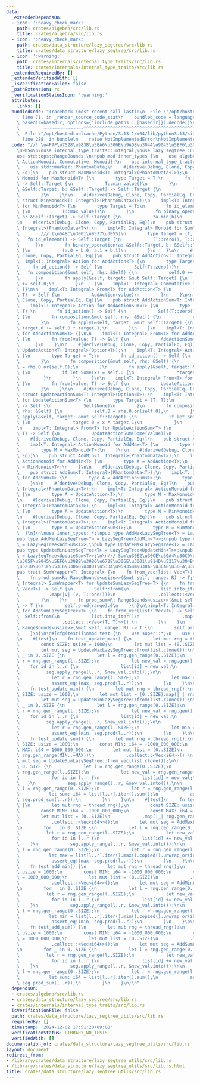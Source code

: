 ```yaml
---
data:
  _extendedDependsOn:
  - icon: ':heavy_check_mark:'
    path: crates/algebra/src/lib.rs
    title: crates/algebra/src/lib.rs
  - icon: ':heavy_check_mark:'
    path: crates/data_structure/lazy_segtree/src/lib.rs
    title: crates/data_structure/lazy_segtree/src/lib.rs
  - icon: ':warning:'
    path: crates/internals/internal_type_traits/src/lib.rs
    title: crates/internals/internal_type_traits/src/lib.rs
  _extendedRequiredBy: []
  _extendedVerifiedWith: []
  _isVerificationFailed: false
  _pathExtension: rs
  _verificationStatusIcon: ':warning:'
  attributes:
    links: []
  bundledCode: "Traceback (most recent call last):\n  File \"/opt/hostedtoolcache/Python/3.13.1/x64/lib/python3.13/site-packages/onlinejudge_verify/documentation/build.py\"\
    , line 71, in _render_source_code_stat\n    bundled_code = language.bundle(stat.path,\
    \ basedir=basedir, options={'include_paths': [basedir]}).decode()\n          \
    \         ~~~~~~~~~~~~~~~^^^^^^^^^^^^^^^^^^^^^^^^^^^^^^^^^^^^^^^^^^^^^^^^^^^^^^^^^^^^^^^^^^\n\
    \  File \"/opt/hostedtoolcache/Python/3.13.1/x64/lib/python3.13/site-packages/onlinejudge_verify/languages/rust.py\"\
    , line 288, in bundle\n    raise NotImplementedError\nNotImplementedError\n"
  code: "//! \u4F7F\u7528\u983B\u5EA6\u306E\u9AD8\u3044\u9045\u5EF6\u30BB\u30B0\u6728\
    \u9054\n\nuse internal_type_traits::Integral;\nuse lazy_segtree::LazySegTree;\n\
    use std::ops::RangeBounds;\n\npub mod inner_types {\n    use algebra::{Action,\
    \ ActionMonoid, Commutative, Monoid};\n    use internal_type_traits::Integral;\n\
    \    use std::marker::PhantomData;\n    #[derive(Debug, Clone, Copy, PartialEq,\
    \ Eq)]\n    pub struct MaxMonoid<T: Integral>(PhantomData<T>);\n    impl<T: Integral>\
    \ Monoid for MaxMonoid<T> {\n        type Target = T;\n        fn id_element()\
    \ -> Self::Target {\n            T::min_value()\n        }\n        fn binary_operation(a:\
    \ &Self::Target, b: &Self::Target) -> Self::Target {\n            *a.max(b)\n\
    \        }\n    }\n\n    #[derive(Debug, Clone, Copy, PartialEq, Eq)]\n    pub\
    \ struct MinMonoid<T: Integral>(PhantomData<T>);\n    impl<T: Integral> Monoid\
    \ for MinMonoid<T> {\n        type Target = T;\n        fn id_element() -> Self::Target\
    \ {\n            T::max_value()\n        }\n        fn binary_operation(a: &Self::Target,\
    \ b: &Self::Target) -> Self::Target {\n            *a.min(b)\n        }\n    }\n\
    \n    #[derive(Debug, Clone, Copy, PartialEq, Eq)]\n    pub struct SumMonoid<T:\
    \ Integral>(PhantomData<T>);\n    impl<T: Integral> Monoid for SumMonoid<T> {\n\
    \        /// (\u548C\u3001\u9577\u3055)\n        type Target = (T, T);\n     \
    \   fn id_element() -> Self::Target {\n            (T::zero(), T::zero())\n  \
    \      }\n        fn binary_operation(a: &Self::Target, b: &Self::Target) -> Self::Target\
    \ {\n            (a.0 + b.0, a.1 + b.1)\n        }\n    }\n\n    #[derive(Debug,\
    \ Clone, Copy, PartialEq, Eq)]\n    pub struct AddAction<T: Integral>(T);\n  \
    \  impl<T: Integral> Action for AddAction<T> {\n        type Target = T;\n   \
    \     fn id_action() -> Self {\n            Self(T::zero())\n        }\n     \
    \   fn composition(&mut self, rhs: &Self) {\n            self.0 += rhs.0;\n  \
    \      }\n        fn apply(&self, target: &mut Self::Target) {\n            *target\
    \ += self.0;\n        }\n    }\n    impl<T: Integral> Commutative for AddAction<T>\
    \ {}\n\n    impl<T: Integral> From<T> for AddAction<T> {\n        fn from(value:\
    \ T) -> Self {\n            AddAction(value)\n        }\n    }\n\n    #[derive(Debug,\
    \ Clone, Copy, PartialEq, Eq)]\n    pub struct AddActionSum<T: Integral>(T);\n\
    \    impl<T: Integral> Action for AddActionSum<T> {\n        type Target = (T,\
    \ T);\n        fn id_action() -> Self {\n            Self(T::zero())\n       \
    \ }\n        fn composition(&mut self, rhs: &Self) {\n            self.0 += rhs.0;\n\
    \        }\n        fn apply(&self, target: &mut Self::Target) {\n           \
    \ target.0 += self.0 * target.1;\n        }\n    }\n    impl<T: Integral> Commutative\
    \ for AddActionSum<T> {}\n\n    impl<T: Integral> From<T> for AddActionSum<T>\
    \ {\n        fn from(value: T) -> Self {\n            AddActionSum(value)\n  \
    \      }\n    }\n\n    #[derive(Debug, Clone, Copy, PartialEq, Eq)]\n    pub struct\
    \ UpdateAction<T: Integral>(Option<T>);\n    impl<T: Integral> Action for UpdateAction<T>\
    \ {\n        type Target = T;\n        fn id_action() -> Self {\n            Self(None)\n\
    \        }\n        fn composition(&mut self, rhs: &Self) {\n            self.0\
    \ = rhs.0.or(self.0);\n        }\n        fn apply(&self, target: &mut Self::Target)\
    \ {\n            if let Some(x) = self.0 {\n                *target = x;\n   \
    \         }\n        }\n    }\n\n    impl<T: Integral> From<T> for UpdateAction<T>\
    \ {\n        fn from(value: T) -> Self {\n            UpdateAction(Some(value))\n\
    \        }\n    }\n\n    #[derive(Debug, Clone, Copy, PartialEq, Eq)]\n    pub\
    \ struct UpdateActionSum<T: Integral>(Option<T>);\n    impl<T: Integral> Action\
    \ for UpdateActionSum<T> {\n        type Target = (T, T);\n        fn id_action()\
    \ -> Self {\n            Self(None)\n        }\n        fn composition(&mut self,\
    \ rhs: &Self) {\n            self.0 = rhs.0.or(self.0);\n        }\n        fn\
    \ apply(&self, target: &mut Self::Target) {\n            if let Some(x) = self.0\
    \ {\n                target.0 = x * target.1;\n            }\n        }\n    }\n\
    \n    impl<T: Integral> From<T> for UpdateActionSum<T> {\n        fn from(value:\
    \ T) -> Self {\n            UpdateActionSum(Some(value))\n        }\n    }\n\n\
    \    #[derive(Debug, Clone, Copy, PartialEq, Eq)]\n    pub struct AddMax<T: Integral>(PhantomData<T>);\n\
    \    impl<T: Integral> ActionMonoid for AddMax<T> {\n        type A = AddAction<T>;\n\
    \        type M = MaxMonoid<T>;\n    }\n\n    #[derive(Debug, Clone, Copy, PartialEq,\
    \ Eq)]\n    pub struct AddMin<T: Integral>(PhantomData<T>);\n    impl<T: Integral>\
    \ ActionMonoid for AddMin<T> {\n        type A = AddAction<T>;\n        type M\
    \ = MinMonoid<T>;\n    }\n\n    #[derive(Debug, Clone, Copy, PartialEq, Eq)]\n\
    \    pub struct AddSum<T: Integral>(PhantomData<T>);\n    impl<T: Integral> ActionMonoid\
    \ for AddSum<T> {\n        type A = AddActionSum<T>;\n        type M = SumMonoid<T>;\n\
    \    }\n\n    #[derive(Debug, Clone, Copy, PartialEq, Eq)]\n    pub struct UpdateMax<T:\
    \ Integral>(PhantomData<T>);\n    impl<T: Integral> ActionMonoid for UpdateMax<T>\
    \ {\n        type A = UpdateAction<T>;\n        type M = MaxMonoid<T>;\n    }\n\
    \n    #[derive(Debug, Clone, Copy, PartialEq, Eq)]\n    pub struct UpdateMin<T:\
    \ Integral>(PhantomData<T>);\n    impl<T: Integral> ActionMonoid for UpdateMin<T>\
    \ {\n        type A = UpdateAction<T>;\n        type M = MinMonoid<T>;\n    }\n\
    \n    #[derive(Debug, Clone, Copy, PartialEq, Eq)]\n    pub struct UpdateSum<T:\
    \ Integral>(PhantomData<T>);\n    impl<T: Integral> ActionMonoid for UpdateSum<T>\
    \ {\n        type A = UpdateActionSum<T>;\n        type M = SumMonoid<T>;\n  \
    \  }\n}\n\nuse inner_types::*;\npub type AddMaxLazySegTree<T> = LazySegTree<AddMax<T>>;\n\
    pub type AddMinLazySegTree<T> = LazySegTree<AddMin<T>>;\npub type AddSumLazySegTree<T>\
    \ = LazySegTree<AddSum<T>>;\npub type UpdateMaxLazySegTree<T> = LazySegTree<UpdateMax<T>>;\n\
    pub type UpdateMinLazySegTree<T> = LazySegTree<UpdateMin<T>>;\npub type UpdateSumLazySegTree<T>\
    \ = LazySegTree<UpdateSum<T>>;\n\n/// Sum\u30E2\u30CE\u30A4\u30C9\u3092\u8F09\u305B\
    \u305F\u9045\u5EF6\u30BB\u30B0\u6728\u306E\u3001\u914D\u5217\u304B\u3089\u306E\
    \u521D\u671F\u5316\u3068\u3001\u533A\u9593Sum\u30AF\u30A8\u30EA\u306EWrapper\n\
    pub trait SumWrapper<T: Integral> {\n    fn from_vec(list: Vec<T>) -> Self;\n\
    \    fn prod_sum<R: RangeBounds<usize>>(&mut self, range: R) -> T;\n}\n\nimpl<T:\
    \ Integral> SumWrapper<T> for UpdateSumLazySegTree<T> {\n    fn from_vec(list:\
    \ Vec<T>) -> Self {\n        Self::from(\n            list.into_iter()\n     \
    \           .map(|v| (v, T::one()))\n                .collect::<Vec<(T, T)>>(),\n\
    \        )\n    }\n    fn prod_sum<R: RangeBounds<usize>>(&mut self, range: R)\
    \ -> T {\n        self.prod(range).0\n    }\n}\n\nimpl<T: Integral> SumWrapper<T>\
    \ for AddSumLazySegTree<T> {\n    fn from_vec(list: Vec<T>) -> Self {\n      \
    \  Self::from(\n            list.into_iter()\n                .map(|v| (v, T::one()))\n\
    \                .collect::<Vec<(T, T)>>(),\n        )\n    }\n    fn prod_sum<R:\
    \ RangeBounds<usize>>(&mut self, range: R) -> T {\n        self.prod(range).0\n\
    \    }\n}\n\n#[cfg(test)]\nmod test {\n    use super::*;\n    use rand::prelude::*;\n\
    \n    #[test]\n    fn test_update_max() {\n        let mut rng = thread_rng();\n\
    \        const SIZE: usize = 1000;\n        let mut list = (0..SIZE).map(|_| rng.gen()).collect::<Vec<i64>>();\n\
    \        let mut seg = UpdateMaxLazySegTree::from(list.clone());\n\n        for\
    \ _ in 0..SIZE {\n            let l = rng.gen_range(0..SIZE);\n            let\
    \ r = rng.gen_range(l..SIZE);\n            let new_val = rng.gen();\n        \
    \    for id in l..r {\n                list[id] = new_val;\n            }\n  \
    \          seg.apply_range(l..r, &new_val.into());\n\n            let l = rng.gen_range(0..SIZE);\n\
    \            let r = rng.gen_range(l..SIZE);\n            let max = list[l..r].iter().max().copied().unwrap_or(i64::MIN);\n\
    \            assert_eq!(max, seg.prod(l..r));\n        }\n    }\n\n    #[test]\n\
    \    fn test_update_min() {\n        let mut rng = thread_rng();\n        const\
    \ SIZE: usize = 1000;\n        let mut list = (0..SIZE).map(|_| rng.gen()).collect::<Vec<i64>>();\n\
    \        let mut seg = UpdateMinLazySegTree::from(list.clone());\n\n        for\
    \ _ in 0..SIZE {\n            let l = rng.gen_range(0..SIZE);\n            let\
    \ r = rng.gen_range(l..SIZE);\n            let new_val = rng.gen();\n        \
    \    for id in l..r {\n                list[id] = new_val;\n            }\n  \
    \          seg.apply_range(l..r, &new_val.into());\n\n            let l = rng.gen_range(0..SIZE);\n\
    \            let r = rng.gen_range(l..SIZE);\n            let min = list[l..r].iter().min().copied().unwrap_or(i64::MAX);\n\
    \            assert_eq!(min, seg.prod(l..r));\n        }\n    }\n\n    #[test]\n\
    \    fn test_update_sum() {\n        let mut rng = thread_rng();\n        const\
    \ SIZE: usize = 1000;\n        const MIN: i64 = -1000_000_000;\n        const\
    \ MAX: i64 = 1000_000_000;\n        let mut list = (0..SIZE)\n            .map(|_|\
    \ rng.gen_range(MIN..=MAX))\n            .collect::<Vec<i64>>();\n        let\
    \ mut seg = UpdateSumLazySegTree::from_vec(list.clone());\n\n        for _ in\
    \ 0..SIZE {\n            let l = rng.gen_range(0..SIZE);\n            let r =\
    \ rng.gen_range(l..SIZE);\n            let new_val = rng.gen_range(MIN..=MAX);\n\
    \            for id in l..r {\n                list[id] = new_val;\n         \
    \   }\n            seg.apply_range(l..r, &new_val.into());\n\n            let\
    \ l = rng.gen_range(0..SIZE);\n            let r = rng.gen_range(l..SIZE);\n \
    \           let sum: i64 = list[l..r].iter().sum();\n            assert_eq!(sum,\
    \ seg.prod_sum(l..r));\n        }\n    }\n\n    #[test]\n    fn test_add_max()\
    \ {\n        let mut rng = thread_rng();\n        const SIZE: usize = 1000;\n\
    \        const MIN: i64 = -1000_000_000;\n        const MAX: i64 = 1000_000_000;\n\
    \        let mut list = (0..SIZE)\n            .map(|_| rng.gen_range(MIN..=MAX))\n\
    \            .collect::<Vec<i64>>();\n        let mut seg = AddMaxLazySegTree::from(list.clone());\n\
    \n        for _ in 0..SIZE {\n            let l = rng.gen_range(0..SIZE);\n  \
    \          let r = rng.gen_range(l..SIZE);\n            let new_val = rng.gen_range(MIN..=MAX);\n\
    \            for id in l..r {\n                list[id] += new_val;\n        \
    \    }\n            seg.apply_range(l..r, &new_val.into());\n\n            let\
    \ l = rng.gen_range(0..SIZE);\n            let r = rng.gen_range(l..SIZE);\n \
    \           let max = list[l..r].iter().max().copied().unwrap_or(i64::MIN);\n\
    \            assert_eq!(max, seg.prod(l..r));\n        }\n    }\n\n    #[test]\n\
    \    fn test_add_min() {\n        let mut rng = thread_rng();\n        const SIZE:\
    \ usize = 1000;\n        const MIN: i64 = -1000_000_000;\n        const MAX: i64\
    \ = 1000_000_000;\n        let mut list = (0..SIZE)\n            .map(|_| rng.gen_range(MIN..=MAX))\n\
    \            .collect::<Vec<i64>>();\n        let mut seg = AddMinLazySegTree::from(list.clone());\n\
    \n        for _ in 0..SIZE {\n            let l = rng.gen_range(0..SIZE);\n  \
    \          let r = rng.gen_range(l..SIZE);\n            let new_val = rng.gen_range(MIN..=MAX);\n\
    \            for id in l..r {\n                list[id] += new_val;\n        \
    \    }\n            seg.apply_range(l..r, &new_val.into());\n\n            let\
    \ l = rng.gen_range(0..SIZE);\n            let r = rng.gen_range(l..SIZE);\n \
    \           let min = list[l..r].iter().min().copied().unwrap_or(i64::MAX);\n\
    \            assert_eq!(min, seg.prod(l..r));\n        }\n    }\n\n    #[test]\n\
    \    fn test_add_sum() {\n        let mut rng = thread_rng();\n        const SIZE:\
    \ usize = 1000;\n        const MIN: i64 = -1000_000_000;\n        const MAX: i64\
    \ = 1000_000_000;\n        let mut list = (0..SIZE)\n            .map(|_| rng.gen_range(MIN..=MAX))\n\
    \            .collect::<Vec<i64>>();\n        let mut seg = AddSumLazySegTree::from_vec(list.clone());\n\
    \n        for _ in 0..SIZE {\n            let l = rng.gen_range(0..SIZE);\n  \
    \          let r = rng.gen_range(l..SIZE);\n            let new_val = rng.gen_range(MIN..=MAX);\n\
    \            for id in l..r {\n                list[id] += new_val;\n        \
    \    }\n            seg.apply_range(l..r, &new_val.into());\n\n            let\
    \ l = rng.gen_range(0..SIZE);\n            let r = rng.gen_range(l..SIZE);\n \
    \           let sum: i64 = list[l..r].iter().sum();\n            assert_eq!(sum,\
    \ seg.prod_sum(l..r));\n        }\n    }\n}\n"
  dependsOn:
  - crates/algebra/src/lib.rs
  - crates/data_structure/lazy_segtree/src/lib.rs
  - crates/internals/internal_type_traits/src/lib.rs
  isVerificationFile: false
  path: crates/data_structure/lazy_segtree_utils/src/lib.rs
  requiredBy: []
  timestamp: '2024-12-02 17:51:20+09:00'
  verificationStatus: LIBRARY_NO_TESTS
  verifiedWith: []
documentation_of: crates/data_structure/lazy_segtree_utils/src/lib.rs
layout: document
redirect_from:
- /library/crates/data_structure/lazy_segtree_utils/src/lib.rs
- /library/crates/data_structure/lazy_segtree_utils/src/lib.rs.html
title: crates/data_structure/lazy_segtree_utils/src/lib.rs
---
```

